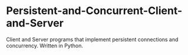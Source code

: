 # Persistent-and-Concurrent-Client-and-Server
Client and Server programs that implement persistent connections and concurrency. Written in Python.
